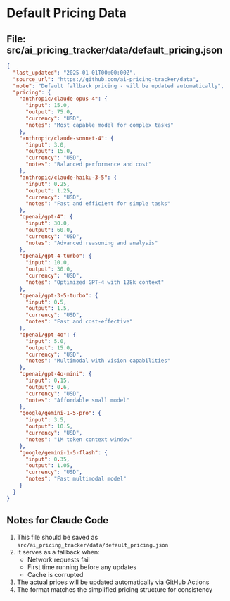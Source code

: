 # Default Pricing Data

## File: src/ai_pricing_tracker/data/default_pricing.json

```json
{
  "last_updated": "2025-01-01T00:00:00Z",
  "source_url": "https://github.com/ai-pricing-tracker/data",
  "note": "Default fallback pricing - will be updated automatically",
  "pricing": {
    "anthropic/claude-opus-4": {
      "input": 15.0,
      "output": 75.0,
      "currency": "USD",
      "notes": "Most capable model for complex tasks"
    },
    "anthropic/claude-sonnet-4": {
      "input": 3.0,
      "output": 15.0,
      "currency": "USD",
      "notes": "Balanced performance and cost"
    },
    "anthropic/claude-haiku-3-5": {
      "input": 0.25,
      "output": 1.25,
      "currency": "USD",
      "notes": "Fast and efficient for simple tasks"
    },
    "openai/gpt-4": {
      "input": 30.0,
      "output": 60.0,
      "currency": "USD",
      "notes": "Advanced reasoning and analysis"
    },
    "openai/gpt-4-turbo": {
      "input": 10.0,
      "output": 30.0,
      "currency": "USD",
      "notes": "Optimized GPT-4 with 128k context"
    },
    "openai/gpt-3-5-turbo": {
      "input": 0.5,
      "output": 1.5,
      "currency": "USD",
      "notes": "Fast and cost-effective"
    },
    "openai/gpt-4o": {
      "input": 5.0,
      "output": 15.0,
      "currency": "USD",
      "notes": "Multimodal with vision capabilities"
    },
    "openai/gpt-4o-mini": {
      "input": 0.15,
      "output": 0.6,
      "currency": "USD",
      "notes": "Affordable small model"
    },
    "google/gemini-1-5-pro": {
      "input": 3.5,
      "output": 10.5,
      "currency": "USD",
      "notes": "1M token context window"
    },
    "google/gemini-1-5-flash": {
      "input": 0.35,
      "output": 1.05,
      "currency": "USD",
      "notes": "Fast multimodal model"
    }
  }
}
```

## Notes for Claude Code

1. This file should be saved as `src/ai_pricing_tracker/data/default_pricing.json`
2. It serves as a fallback when:
   - Network requests fail
   - First time running before any updates
   - Cache is corrupted
3. The actual prices will be updated automatically via GitHub Actions
4. The format matches the simplified pricing structure for consistency